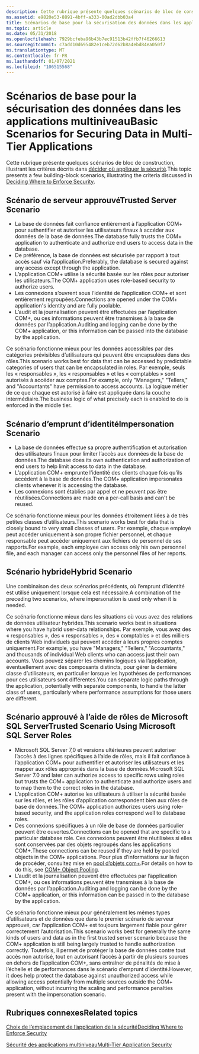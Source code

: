 ```yaml
---
description: Cette rubrique présente quelques scénarios de bloc de construction, illustrant les critères décrits dans décider où appliquer la sécurité.
ms.assetid: e9820e53-8891-4bff-a333-00ad2dbb03a4
title: Scénarios de base pour la sécurisation des données dans les applications multiniveau
ms.topic: article
ms.date: 05/31/2018
ms.openlocfilehash: 7929bcfeba96b43b7ec91513b42ffb7f46266613
ms.sourcegitcommit: c7add10d695482e1ceb72d62b8a4ebd84ea050f7
ms.translationtype: MT
ms.contentlocale: fr-FR
ms.lasthandoff: 01/07/2021
ms.locfileid: "106515568"
---
```

# <a name="basic-scenarios-for-securing-data-in-multi-tier-applications"></a><span data-ttu-id="82eab-103">Scénarios de base pour la sécurisation des données dans les applications multiniveau</span><span class="sxs-lookup"><span data-stu-id="82eab-103">Basic Scenarios for Securing Data in Multi-Tier Applications</span></span>

<span data-ttu-id="82eab-104">Cette rubrique présente quelques scénarios de bloc de construction, illustrant les critères décrits dans [décider où appliquer la sécurité](deciding-where-to-enforce-security.md).</span><span class="sxs-lookup"><span data-stu-id="82eab-104">This topic presents a few building-block scenarios, illustrating the criteria discussed in [Deciding Where to Enforce Security](deciding-where-to-enforce-security.md).</span></span>

## <a name="trusted-server-scenario"></a><span data-ttu-id="82eab-105">Scénario de serveur approuvé</span><span class="sxs-lookup"><span data-stu-id="82eab-105">Trusted Server Scenario</span></span>

-   <span data-ttu-id="82eab-106">La base de données fait confiance entièrement à l’application COM+ pour authentifier et autoriser les utilisateurs finaux à accéder aux données de la base de données.</span><span class="sxs-lookup"><span data-stu-id="82eab-106">The database fully trusts the COM+ application to authenticate and authorize end users to access data in the database.</span></span>
-   <span data-ttu-id="82eab-107">De préférence, la base de données est sécurisée par rapport à tout accès sauf via l’application.</span><span class="sxs-lookup"><span data-stu-id="82eab-107">Preferably, the database is secured against any access except through the application.</span></span>
-   <span data-ttu-id="82eab-108">L’application COM+ utilise la sécurité basée sur les rôles pour autoriser les utilisateurs.</span><span class="sxs-lookup"><span data-stu-id="82eab-108">The COM+ application uses role-based security to authorize users.</span></span>
-   <span data-ttu-id="82eab-109">Les connexions s’ouvrent sous l’identité de l’application COM+ et sont entièrement regroupées.</span><span class="sxs-lookup"><span data-stu-id="82eab-109">Connections are opened under the COM+ application's identity and are fully poolable.</span></span>
-   <span data-ttu-id="82eab-110">L’audit et la journalisation peuvent être effectuées par l’application COM+, ou ces informations peuvent être transmises à la base de données par l’application.</span><span class="sxs-lookup"><span data-stu-id="82eab-110">Auditing and logging can be done by the COM+ application, or this information can be passed into the database by the application.</span></span>

<span data-ttu-id="82eab-111">Ce scénario fonctionne mieux pour les données accessibles par des catégories prévisibles d’utilisateurs qui peuvent être encapsulées dans des rôles.</span><span class="sxs-lookup"><span data-stu-id="82eab-111">This scenario works best for data that can be accessed by predictable categories of users that can be encapsulated in roles.</span></span> <span data-ttu-id="82eab-112">Par exemple, seuls les « responsables », les « responsables » et les « comptables » sont autorisés à accéder aux comptes.</span><span class="sxs-lookup"><span data-stu-id="82eab-112">For example, only "Managers," "Tellers," and "Accountants" have permission to access accounts.</span></span> <span data-ttu-id="82eab-113">La logique métier de ce que chaque est autorisé à faire est appliquée dans la couche intermédiaire.</span><span class="sxs-lookup"><span data-stu-id="82eab-113">The business logic of what precisely each is enabled to do is enforced in the middle tier.</span></span>

## <a name="impersonation-scenario"></a><span data-ttu-id="82eab-114">Scénario d’emprunt d’identité</span><span class="sxs-lookup"><span data-stu-id="82eab-114">Impersonation Scenario</span></span>

-   <span data-ttu-id="82eab-115">La base de données effectue sa propre authentification et autorisation des utilisateurs finaux pour limiter l’accès aux données de la base de données.</span><span class="sxs-lookup"><span data-stu-id="82eab-115">The database does its own authentication and authorization of end users to help limit access to data in the database.</span></span>
-   <span data-ttu-id="82eab-116">L’application COM+ emprunte l’identité des clients chaque fois qu’ils accèdent à la base de données.</span><span class="sxs-lookup"><span data-stu-id="82eab-116">The COM+ application impersonates clients whenever it is accessing the database.</span></span>
-   <span data-ttu-id="82eab-117">Les connexions sont établies par appel et ne peuvent pas être réutilisées.</span><span class="sxs-lookup"><span data-stu-id="82eab-117">Connections are made on a per-call basis and can't be reused.</span></span>

<span data-ttu-id="82eab-118">Ce scénario fonctionne mieux pour les données étroitement liées à de très petites classes d’utilisateurs.</span><span class="sxs-lookup"><span data-stu-id="82eab-118">This scenario works best for data that is closely bound to very small classes of users.</span></span> <span data-ttu-id="82eab-119">Par exemple, chaque employé peut accéder uniquement à son propre fichier personnel, et chaque responsable peut accéder uniquement aux fichiers de personnel de ses rapports.</span><span class="sxs-lookup"><span data-stu-id="82eab-119">For example, each employee can access only his own personnel file, and each manager can access only the personnel files of her reports.</span></span>

## <a name="hybrid-scenario"></a><span data-ttu-id="82eab-120">Scénario hybride</span><span class="sxs-lookup"><span data-stu-id="82eab-120">Hybrid Scenario</span></span>

<span data-ttu-id="82eab-121">Une combinaison des deux scénarios précédents, où l’emprunt d’identité est utilisé uniquement lorsque cela est nécessaire.</span><span class="sxs-lookup"><span data-stu-id="82eab-121">A combination of the preceding two scenarios, where impersonation is used only when it is needed.</span></span>

<span data-ttu-id="82eab-122">Ce scénario fonctionne mieux dans les situations où vous avez des relations de données utilisateur hybrides.</span><span class="sxs-lookup"><span data-stu-id="82eab-122">This scenario works best in situations where you have hybrid user-data relationships.</span></span> <span data-ttu-id="82eab-123">Par exemple, vous avez des « responsables », des « responsables », des « comptables » et des milliers de clients Web individuels qui peuvent accéder à leurs propres comptes uniquement.</span><span class="sxs-lookup"><span data-stu-id="82eab-123">For example, you have "Managers," "Tellers," "Accountants," and thousands of individual Web clients who can access just their own accounts.</span></span> <span data-ttu-id="82eab-124">Vous pouvez séparer les chemins logiques via l’application, éventuellement avec des composants distincts, pour gérer la dernière classe d’utilisateurs, en particulier lorsque les hypothèses de performances pour ces utilisateurs sont différentes.</span><span class="sxs-lookup"><span data-stu-id="82eab-124">You can separate logic paths through the application, potentially with separate components, to handle the latter class of users, particularly where performance assumptions for those users are different.</span></span>

## <a name="trusted-scenario-using-microsoft-sql-server-roles"></a><span data-ttu-id="82eab-125">Scénario approuvé à l’aide de rôles de Microsoft SQL Server</span><span class="sxs-lookup"><span data-stu-id="82eab-125">Trusted Scenario Using Microsoft SQL Server Roles</span></span>

-   <span data-ttu-id="82eab-126">Microsoft SQL Server 7,0 et versions ultérieures peuvent autoriser l’accès à des lignes spécifiques à l’aide de rôles, mais il fait confiance à l’application COM+ pour authentifier et autoriser les utilisateurs et les mapper aux rôles appropriés dans la base de données.</span><span class="sxs-lookup"><span data-stu-id="82eab-126">Microsoft SQL Server 7.0 and later can authorize access to specific rows using roles but trusts the COM+ application to authenticate and authorize users and to map them to the correct roles in the database.</span></span>
-   <span data-ttu-id="82eab-127">L’application COM+ autorise les utilisateurs à utiliser la sécurité basée sur les rôles, et les rôles d’application correspondent bien aux rôles de base de données.</span><span class="sxs-lookup"><span data-stu-id="82eab-127">The COM+ application authorizes users using role-based security, and the application roles correspond well to database roles.</span></span>
-   <span data-ttu-id="82eab-128">Des connexions spécifiques à un rôle de base de données particulier peuvent être ouvertes.</span><span class="sxs-lookup"><span data-stu-id="82eab-128">Connections can be opened that are specific to a particular database role.</span></span> <span data-ttu-id="82eab-129">Ces connexions peuvent être réutilisées si elles sont conservées par des objets regroupés dans les applications COM+.</span><span class="sxs-lookup"><span data-stu-id="82eab-129">These connections can be reused if they are held by pooled objects in the COM+ applications.</span></span> <span data-ttu-id="82eab-130">Pour plus d’informations sur la façon de procéder, consultez mise en [pool d’objets com+](com--object-pooling.md).</span><span class="sxs-lookup"><span data-stu-id="82eab-130">For details on how to do this, see [COM+ Object Pooling](com--object-pooling.md).</span></span>
-   <span data-ttu-id="82eab-131">L’audit et la journalisation peuvent être effectuées par l’application COM+, ou ces informations peuvent être transmises à la base de données par l’application.</span><span class="sxs-lookup"><span data-stu-id="82eab-131">Auditing and logging can be done by the COM+ application, or this information can be passed in to the database by the application.</span></span>

<span data-ttu-id="82eab-132">Ce scénario fonctionne mieux pour généralement les mêmes types d’utilisateurs et de données que dans le premier scénario de serveur approuvé, car l’application COM+ est toujours largement fiable pour gérer correctement l’autorisation.</span><span class="sxs-lookup"><span data-stu-id="82eab-132">This scenario works best for generally the same kinds of users and data as in the first trusted server scenario because the COM+ application is still being largely trusted to handle authorization correctly.</span></span> <span data-ttu-id="82eab-133">Toutefois, il permet de protéger la base de données contre tout accès non autorisé, tout en autorisant l’accès à partir de plusieurs sources en dehors de l’application COM+, sans entraîner de pénalités de mise à l’échelle et de performances dans le scénario d’emprunt d’identité.</span><span class="sxs-lookup"><span data-stu-id="82eab-133">However, it does help protect the database against unauthorized access while allowing access potentially from multiple sources outside the COM+ application, without incurring the scaling and performance penalties present with the impersonation scenario.</span></span>

## <a name="related-topics"></a><span data-ttu-id="82eab-134">Rubriques connexes</span><span class="sxs-lookup"><span data-stu-id="82eab-134">Related topics</span></span>

<dl> <dt>

[<span data-ttu-id="82eab-135">Choix de l’emplacement de l’application de la sécurité</span><span class="sxs-lookup"><span data-stu-id="82eab-135">Deciding Where to Enforce Security</span></span>](deciding-where-to-enforce-security.md)
</dt> <dt>

[<span data-ttu-id="82eab-136">Sécurité des applications multiniveau</span><span class="sxs-lookup"><span data-stu-id="82eab-136">Multi-Tier Application Security</span></span>](multi-tier-application-security.md)
</dt> </dl>

 

 



